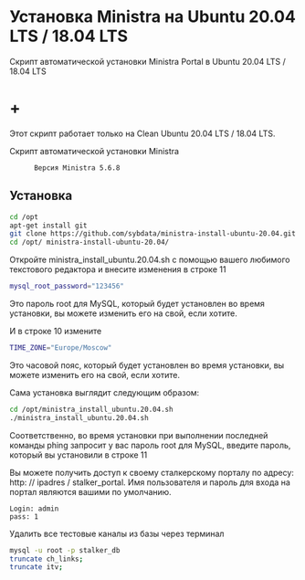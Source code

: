 # Установка Ministra на Ubuntu 20.04 LTS / 18.04 LTS
Скрипт автоматической установки Ministra Portal в Ubuntu 20.04 LTS / 18.04 LTS
# +


Этот скрипт работает только на Clean Ubuntu 20.04 LTS / 18.04 LTS.

Скрипт автоматической установки Ministra

          Версия Ministra 5.6.8

## Установка
```bash
cd /opt
apt-get install git
git clone https://github.com/sybdata/ministra-install-ubuntu-20.04.git
cd /opt/ ministra-install-ubuntu-20.04/
```

Откройте ministra_install_ubuntu.20.04.sh с помощью вашего любимого текстового редактора и внесите изменения в строке 11
```bash
mysql_root_password="123456"
```
Это пароль root для MySQL, который будет установлен во время установки, вы можете изменить его на свой, если хотите.



И в строке 10 измените

```bash
TIME_ZONE="Europe/Moscow"
```
Это часовой пояс, который будет установлен во время установки, вы можете изменить его на свой, если хотите.

Сама установка выглядит следующим образом:

```bash
cd /opt/ministra_install_ubuntu.20.04.sh
./ministra_install_ubuntu.20.04.sh
```
Соответственно, во время установки при выполнении последней команды phing запросит у вас пароль root для MySQL, введите пароль, который вы установили в строке 11



Вы можете получить доступ к своему сталкерскому порталу по адресу: http: // ipadres / stalker_portal. Имя пользователя и пароль для входа на портал являются вашими по умолчанию.

```
Login: admin
pass: 1
```

Удалить все тестовые каналы из базы через терминал

```bash
mysql -u root -p stalker_db
truncate ch_links;
truncate itv;
```


